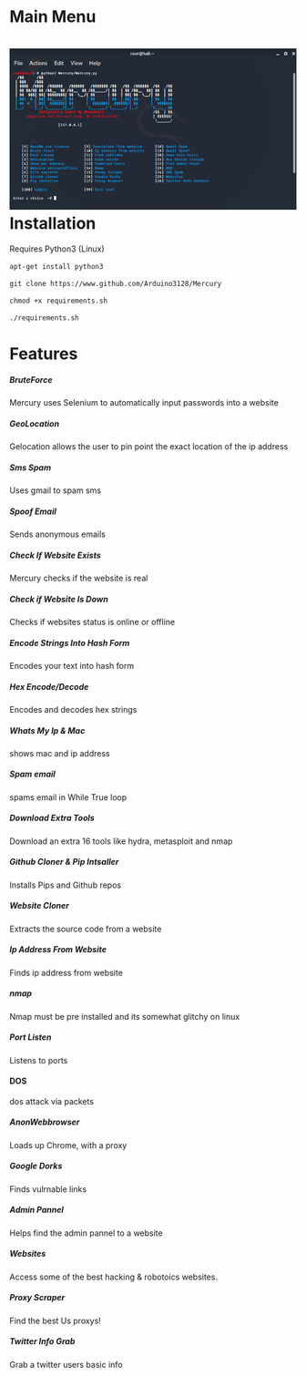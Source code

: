 
Main Menu
======
![Screenshot](https://github.com/Arduino3128/Mercury/raw/master/Mercury%20Preview.png)  
Installation
=====
Requires Python3 (Linux)
```
apt-get install python3
```


```
git clone https://www.github.com/Arduino3128/Mercury
```




```
chmod +x requirements.sh
```



```
./requirements.sh
```


Features
======

##### BruteForce
Mercury uses Selenium to automatically
input passwords into a website



##### GeoLocation
Gelocation allows the user to pin point the
exact location of the ip address



##### Sms Spam
Uses gmail to spam sms



##### Spoof Email
Sends anonymous emails



##### Check If Website Exists
Mercury checks if the website is real



##### Check if Website Is Down
Checks if websites status is online or offline




##### Encode Strings Into Hash Form
Encodes your text into hash form




##### Hex Encode/Decode
Encodes and decodes hex strings




##### Whats My Ip & Mac
shows mac and ip address





##### Spam email
spams email in While True loop




##### Download Extra Tools
Download an extra 16 tools like hydra, metasploit and nmap




#####  Github Cloner & Pip Intsaller
Installs Pips and Github repos





##### Website Cloner
Extracts the source code from a website





##### Ip Address From Website
Finds ip address from website




##### nmap
Nmap must be pre installed
and its somewhat glitchy on linux




##### Port Listen
Listens to ports

#### DOS
dos attack via packets


##### AnonWebbrowser
Loads up Chrome, with a proxy




##### Google Dorks
Finds vulrnable links




##### Admin Pannel
Helps find the admin pannel to a website



##### Websites
Access some of the best hacking & robotoics websites.



##### Proxy Scraper
Find the best Us proxys!



##### Twitter Info Grab

Grab a twitter users basic info
